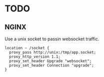 # TODO

## NGINX
Use a unix socket to passin websocket traffic.

```nginx
location ~ /socket {
  proxy_pass http://unix:/tmp/app.socket;
  proxy_http_version 1.1;
  proxy_set_header Upgrade "websocket";
  proxy_set_header Connection "upgrade";
}
```